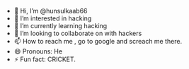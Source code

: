 - 👋 Hi, I’m @hunsulkaab66
- 👀 I’m interested in hacking 
- 🌱 I’m currently learning hacking
- 💞️ I’m looking to collaborate on with hackers
- 📫 How to reach me , go to google and screach me there.
- 😄 Pronouns: He
- ⚡ Fun fact: CRICKET.

<!---
hunsulkaab66/hunsulkaab66 is a ✨ special ✨ repository because its `README.md` (this file) appears on your GitHub profile.
You can click the Preview link to take a look at your changes.
--->

